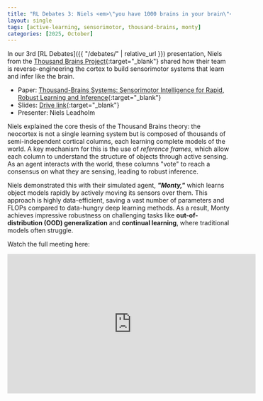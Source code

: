 ```yaml
---
title: "RL Debates 3: Niels <em>\"you have 1000 brains in your brain\"</em> Leadholm"
layout: single
tags: [active-learning, sensorimotor, thousand-brains, monty]
categories: [2025, October]
---
```


In our 3rd [RL Debates]({{ "/debates/" | relative_url }}) presentation, Niels from the [Thousand Brains Project](https://thousandbrains.org/){:target="_blank"} shared how their team is reverse-engineering the cortex to build sensorimotor systems that learn and infer like the brain. 

- Paper: [Thousand-Brains Systems: Sensorimotor Intelligence for Rapid, Robust Learning and Inference](https://arxiv.org/abs/2507.04494){:target="_blank"}
- Slides: [Drive link](https://drive.google.com/){:target="_blank"}
- Presenter: Niels Leadholm

Niels explained the core thesis of the Thousand Brains theory: the neocortex is not a single learning system but is composed of thousands of semi-independent cortical columns, each learning complete models of the world. A key mechanism for this is the use of *reference frames*, which allow each column to understand the structure of objects through active sensing. As an agent interacts with the world, these columns "vote" to reach a consensus on what they are sensing, leading to robust inference.

Niels demonstrated this with their simulated agent, ***"Monty,"*** which learns object models rapidly by actively moving its sensors over them. This approach is highly data-efficient, saving a vast number of parameters and FLOPs compared to data-hungry deep learning methods. As a result, Monty achieves impressive robustness on challenging tasks like **out-of-distribution (OOD) generalization** and **continual learning**, where traditional models often struggle.

Watch the full meeting here:

<iframe width="560" height="315" src="https://www.youtube.com/embed/Q0FFfbYzE1s?si=xXh6Jlc1wTMUq2iM" title="YouTube video player" frameborder="0" allow="accelerometer; autoplay; clipboard-write; encrypted-media; gyroscope; picture-in-picture; web-share" referrerpolicy="strict-origin-when-cross-origin" allowfullscreen></iframe>
